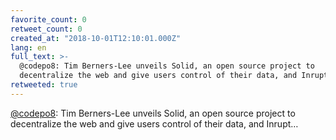 ```yaml
---
favorite_count: 0
retweet_count: 0
created_at: "2018-10-01T12:10:01.000Z"
lang: en
full_text: >-
  @codepo8: Tim Berners-Lee unveils Solid, an open source project to
  decentralize the web and give users control of their data, and Inrupt…
retweeted: true
---
```


[@codepo8](https://twitter.com/codepo8): Tim Berners-Lee unveils Solid, an open
source project to decentralize the web and give users control of their data, and
Inrupt…

